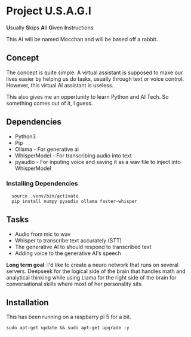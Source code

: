 # Project U.S.A.G.I
**U**sually **S**kips **A**ll **G**iven **I**nstructions

This AI will be named Mocchan and will be based off a rabbit.

## Concept
The concept is quite simple. A virtual assistant is supposed to make our lives easier by helping us do tasks, usually through text or voice control. However, this virtual AI assistant is useless.

This also gives me an oppertunity to learn Python and AI Tech. So something comes out of it, I guess.

## Dependencies
- Python3
- Pip
- Ollama - For generative ai
- WhisperModel - For transcribing audio into text
- pyaudio - For inputing voice and saving it as a wav file to inject into WhisperModel

### Installing Dependencies
  ```
    source .venv/bin/activate
    pip install numpy pyaudio ollama faster-whisper
  ```

## Tasks
- Audio from mic to wav
- Whisper to transcribe text accurately (STT)
- The generative AI to should respond to transcribed text
- Adding voice to the generative AI's speech

**Long term goal**: I'd like to create a neuro network that runs on several servers. Deepseek for the logical side of the brain that handles math and analytical thinking while using Llama for the right side of the brain for conversational skills where most of her personality sits.

## Installation
This has been running on a raspbarry pi 5 for a bit. 

```
sudo apt-get update && sudo apt-get upgrade -y 
```